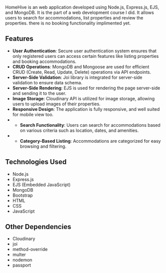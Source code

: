 

HomeHive is an  web application developed using Node.js, Express.js, EJS, and MongoDB. It is the part of a web development course I did. It allows users to search for accommodations, list properties and review the properties. there is no booking functionality implimented yet.



## Features
- **User Authentication**: Secure user authentication system ensures that only registered users can access certain features like listing properties and booking accommodations.
- **CRUD Operations**: MongoDB and Mongoose are used for efficient CRUD (Create, Read, Update, Delete) operations via API endpoints.
- **Server-Side Validation**: Joi library is integrated for server-side validation to ensure data schema.
- **Server-Side Rendering**: EJS is used for rendering the page server-side and sending it to the user.
- **Image Storage**: Cloudinary API is utilized for image storage, allowing users to upload images of their properties.
- **Responsive Design**: The application is fully responsive, and well suited for mobile view too.
- - **Search Functionality**: Users can search for accommodations based on various criteria such as location, dates, and amenities.
- - **Category-Based Listing**: Accommodations are categorized for easy browsing and filtering.

## Technologies Used

- Node.js
- Express.js
- EJS (Embedded JavaScript)
- MongoDB
- Bootstrap
- HTML
- CSS
- JavaScript

## Other Dependencies

- Cloudinary
- joi
- method-override
- multer
- nodemon
- passport
  

